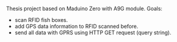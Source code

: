 Thesis project based on Maduino Zero with A9G module. 
Goals:
 - scan RFID fish boxes.
 - add GPS data information to RFID scanned before.
 - send all data with GPRS using HTTP GET request (query string).
